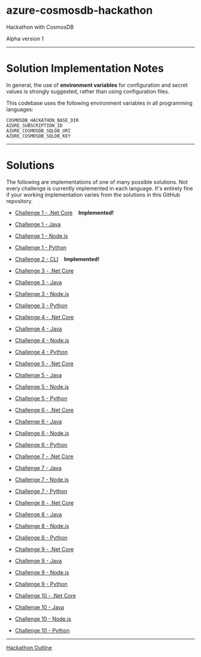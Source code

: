 # azure-cosmosdb-hackathon

Hackathon with CosmosDB

Alpha version 1

---

# Solution Implementation Notes

In general, the use of **environment variables** for configuration and secret values
is strongly suggested, rather than using configuration files.

This codebase uses the following environment variables in all programming languages:
```
COSMOSDB_HACKATHON_BASE_DIR
AZURE_SUBSCRIPTION_ID
AZURE_COSMOSDB_SQLDB_URI
AZURE_COSMOSDB_SQLDB_KEY
```

---

# Solutions

The following are implementations of one of many possible solutions.
Not every challenge is currently implemented in each language.
It's entirely fine if your working implementation varies from the solutions
in this GitHub repository.

- [Challenge 1 - .Net Core](solutions/challenge1/dotnetcore/notes.md) &nbsp;&nbsp; **Implemented!**
- [Challenge 1 - Java](solutions/challenge1/java/notes.md)
- [Challenge 1 - Node.js](solutions/challenge1/node/notes.md)
- [Challenge 1 - Python](solutions/challenge1/python/notes.md)

- [Challenge 2 - CLI](solutions/challenge2/cli/notes.md) &nbsp;&nbsp; **Implemented!**

- [Challenge 3 - .Net Core](solutions/challenge3/dotnetcore/notes.md)
- [Challenge 3 - Java](solutions/challenge3/java/notes.md)
- [Challenge 3 - Node.js](solutions/challenge3/node/notes.md)
- [Challenge 3 - Python](solutions/challenge3/python/notes.md)

- [Challenge 4 - .Net Core](solutions/challenge4/dotnetcore/notes.md)
- [Challenge 4 - Java](solutions/challenge4/java/notes.md)
- [Challenge 4 - Node.js](solutions/challenge4/node/notes.md)
- [Challenge 4 - Python](solutions/challenge4/python/notes.md)

- [Challenge 5 - .Net Core](solutions/challenge5/dotnetcore/notes.md)
- [Challenge 5 - Java](solutions/challenge5/java/notes.md)
- [Challenge 5 - Node.js](solutions/challenge5/node/notes.md)
- [Challenge 5 - Python](solutions/challenge5/python/notes.md)

- [Challenge 6 - .Net Core](solutions/challenge6/dotnetcore/notes.md)
- [Challenge 6 - Java](solutions/challenge6/java/notes.md)
- [Challenge 6 - Node.js](solutions/challenge6/node/notes.md)
- [Challenge 6 - Python](solutions/challenge6/python/notes.md)

- [Challenge 7 - .Net Core](solutions/challenge7/dotnetcore/notes.md)
- [Challenge 7 - Java](solutions/challenge7/java/notes.md)
- [Challenge 7 - Node.js](solutions/challenge7/node/notes.md)
- [Challenge 7 - Python](solutions/challenge7/python/notes.md)

- [Challenge 8 - .Net Core](solutions/challenge8/dotnetcore/notes.md)
- [Challenge 8 - Java](solutions/challenge8/java/notes.md)
- [Challenge 8 - Node.js](solutions/challenge8/node/notes.md)
- [Challenge 8 - Python](solutions/challenge8/python/notes.md)

- [Challenge 9 - .Net Core](solutions/challenge9/dotnetcore/notes.md)
- [Challenge 9 - Java](solutions/challenge9/java/notes.md)
- [Challenge 9 - Node.js](solutions/challenge9/node/notes.md)
- [Challenge 9 - Python](solutions/challenge9/python/notes.md)

- [Challenge 10 - .Net Core](solutions/challenge10/dotnetcore/notes.md)
- [Challenge 10 - Java](solutions/challenge10/java/notes.md)
- [Challenge 10 - Node.js](solutions/challenge10/node/notes.md)
- [Challenge 10 - Python](solutions/challenge10/python/notes.md)

---

[Hackathon Outline](outline.md)